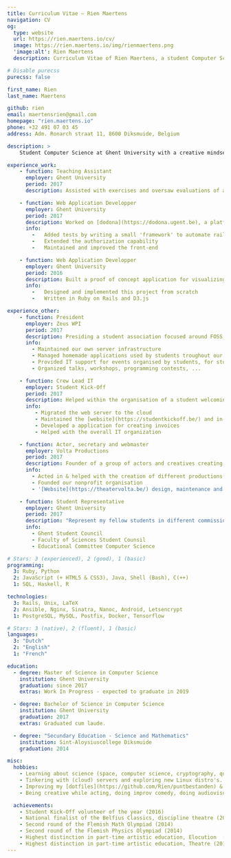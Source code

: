 ```yaml
---
title: Curriculum Vitae — Rien Maertens
navigation: CV
og:
  type: website
  url: https://rien.maertens.io/cv/
  image: https://rien.maertens.io/img/rienmaertens.png
  'image:alt': Rien Maertens
  description: Curriculum Vitae of Rien Maertens, a student Computer Science

# Disable purecss
purecss: false

first_name: Rien
last_name: Maertens

github: rien
email: maertensrien@gmail.com
homepage: "rien.maertens.io"
phone: +32 491 07 03 45
address: Adm. Ronarch straat 11, 8600 Diksmuide, Belgium

description: >
    Student Computer Science at Ghent University with a creative mindset and a calm personality. Interested in research, the Web, security, cryptography, quantum computing, Unix, and Open Source Software. Leisure activities: presiding a student society focussed on Computer Science, representing my fellow students in student councils, and enjoying being creative on stage.

experience_work:
    - function: Teaching Assistant
      employer: Ghent University
      period: 2017
      description: Assisted with exercises and oversaw evaluations of an introductory course to programming in Python. This course was given to the first bachelors chemistry, physics and biology.

    - function: Web Application Developper
      employer: Ghent University
      period: 2017
      description: Worked on [dodona](https://dodona.ugent.be), a platform for programming exercises written in Ruby on Rails which has already evaluated over one and a half million submissions.
      info:
        -   Added tests by writing a small 'framework' to automate rails' boilerplate-heavy tests.
        -   Extended the authorization capability
        -   Maintained and improved the front-end

    - function: Web Application Developper
      employer: Ghent University
      period: 2016
      description: Built a proof of concept application for visualizing an alternative representation for timelines.
      info:
        -   Designed and implemented this project from scratch
        -   Written in Ruby on Rails and D3.js

experience_other:
    - function: President
      employer: Zeus WPI
      period: 2017
      description: Presiding a student association focused around FOSS, GNU/Linux, learning new technologies and improving productivity.
      info:
        - Maintained our own server infrastructure
        - Managed homemade applications used by students troughout our University
        - Provided IT support for events organised by students, for students
        - Organized talks, workshops, programming contests, ...

    - function: Crew Lead IT
      employer: Student Kick-Off
      period: 2017
      description: Helped within the organisation of a student welcoming festival for over 30.000 students.
      info:
         - Migrated the web server to the cloud
         - Maintained the [website](https://studentkickoff.be/) and in-house applications
         - Developed a application for creating invoices
         - Helped with the overall IT organization

    - function: Actor, secretary and webmaster
      employer: Volta Productions
      period: 2017
      description: Founder of a group of actors and creatives creating theatre productions.
      info:
        - Acted in & helped with the creation of different productions
        - Founded our nonprofit organisation
        - '[Website](https://theatervolta.be/) design, maintenance and hosting'

    - function: Student Representative
      employer: Ghent University
      period: 2017
      description: "Represent my fellow students in different commissions and counsils:"
      info:
        - Ghent Student Council
        - Faculty of Sciences Student Counsil
        - Educational Committee Computer Science

# Stars: 3 (experienced), 2 (good), 1 (basic)
programming:
  3: Ruby, Python
  2: JavaScript (+ HTML5 & CSS3), Java, Shell (Bash), C(++)
  1: SQL, Haskell, R

technologies:
  3: Rails, Unix, LaTeX
  2: Ansible, Nginx, Sinatra, Nanoc, Android, Letsencrypt
  1: PostgreSQL, MySQL, Postfix, Docker, Tensorflow

# Stars: 3 (native), 2 (fluent), 1 (basic)
languages:
  3: "Dutch"
  2: "English"
  1: "French"

education:
  - degree: Master of Science in Computer Science
    institution: Ghent University
    graduation: since 2017
    extras: Work In Progress - expected to graduate in 2019

  - degree: Bachelor of Science in Computer Science
    institution: Ghent University
    graduation: 2017
    extras: Graduated cum laude.

  - degree: "Secundary Education - Science and Mathematics"
    institution: Sint-Aloysiuscollege Diksmuide
    graduation: 2014

misc:
  hobbies:
    - Learning about science (space, computer science, cryptography, quantum computing, ...)
    - Tinkering with (cloud) servers and exploring new Linux distro's.
    - Improving my [dotfiles](https://github.com/Rien/puntbestanden) & workflow on my laptop running [Void Linux](https://www.voidlinux.eu/).
    - Being creative while acting, doing improv comedy, doing audiovisual design ...

  achievements:
    - Student Kick-Off volunteer of the year (2016)
    - National finalist of the Belfius Classics, discipline theatre (2015)
    - Second round of the Flemish Math Olympiad (2014)
    - Second round of the Flemish Physics Olympiad (2014)
    - Highest distinction in part-time artistic education, Elocution  (2014)
    - Highest distinction in part-time artistic education, Theatre (2014)
---
```

